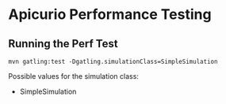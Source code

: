 # Apicurio Performance Testing

## Running the Perf Test

    mvn gatling:test -Dgatling.simulationClass=SimpleSimulation

Possible values for the simulation class:

* SimpleSimulation

